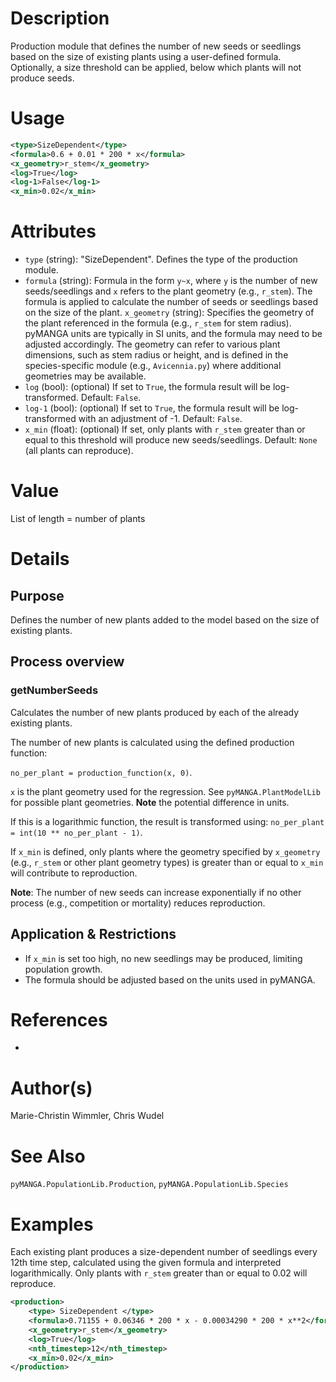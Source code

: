 # Description

Production module that defines the number of new seeds or seedlings based on the size of existing plants using a user-defined formula. Optionally, a size threshold can be applied, below which plants will not produce seeds.

# Usage

```xml
<type>SizeDependent</type>
<formula>0.6 + 0.01 * 200 * x</formula>
<x_geometry>r_stem</x_geometry>
<log>True</log>
<log-1>False</log-1>
<x_min>0.02</x_min>
```

# Attributes

- ``type`` (string): "SizeDependent". Defines the type of the production module.
- ``formula`` (string): Formula in the form `y~x`, where `y` is the number of new seeds/seedlings and `x` refers to the plant geometry (e.g., `r_stem`). The formula is applied to calculate the number of seeds or seedlings based on the size of the plant.
``x_geometry`` (string): Specifies the geometry of the plant referenced in the formula (e.g., ``r_stem`` for stem radius). pyMANGA units are typically in SI units, and the formula may need to be adjusted accordingly. The geometry can refer to various plant dimensions, such as stem radius or height, and is defined in the species-specific module (e.g., ``Avicennia.py``) where additional geometries may be available.
- ``log`` (bool): (optional) If set to `True`, the formula result will be log-transformed. Default: `False`.
- ``log-1`` (bool): (optional) If set to `True`, the formula result will be log-transformed with an adjustment of -1. Default: `False`.
- ``x_min`` (float): (optional) If set, only plants with `r_stem` greater than or equal to this threshold will produce new seeds/seedlings. Default: `None` (all plants can reproduce).

# Value

List of length = number of plants

# Details

## Purpose

Defines the number of new plants added to the model based on the size of existing plants.

## Process overview

### getNumberSeeds

Calculates the number of new plants produced by each of the already existing plants.

The number of new plants is calculated using the defined production function:

``no_per_plant = production_function(x, 0)``.

``x`` is the plant geometry used for the regression.
See ``pyMANGA.PlantModelLib`` for possible plant geometries.
**Note** the potential difference in units.

If this is a logarithmic function, the result is transformed using:
``no_per_plant = int(10 ** no_per_plant - 1)``.

If `x_min` is defined, only plants where the geometry specified by `x_geometry` (e.g., `r_stem` or other plant geometry types) is greater than or equal to `x_min` will contribute to reproduction.

**Note**: The number of new seeds can increase exponentially if no other process (e.g., competition or mortality) reduces reproduction.

## Application & Restrictions

- If `x_min` is set too high, no new seedlings may be produced, limiting population growth.
- The formula should be adjusted based on the units used in pyMANGA.

# References

-

# Author(s)

Marie-Christin Wimmler, Chris Wudel

# See Also

``pyMANGA.PopulationLib.Production``,
``pyMANGA.PopulationLib.Species``

# Examples

Each existing plant produces a size-dependent number of seedlings every 12th time step, calculated using the given formula and interpreted logarithmically. Only plants with ``r_stem`` greater than or equal to 0.02 will reproduce.

```xml
<production>
    <type> SizeDependent </type>
    <formula>0.71155 + 0.06346 * 200 * x - 0.00034290 * 200 * x**2</formula>
    <x_geometry>r_stem</x_geometry>
    <log>True</log>
    <nth_timestep>12</nth_timestep>
    <x_min>0.02</x_min>
</production>
```

